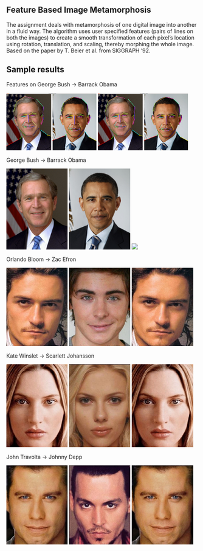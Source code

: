## Feature Based Image Metamorphosis

The assignment deals with metamorphosis of one digital image into another in a fluid way. The algorithm uses user specified features (pairs of lines on both the images) to create a smooth transformation of each pixel’s location using rotation, translation, and scaling, thereby morphing the whole image. Based on the paper by T. Beier et al. from SIGGRAPH ’92.

## Sample results

Features on George Bush -> Barrack Obama

<img src="/images/bush_lines.png" width="47%">	<img src="/images/obama_lines.png" width="47%">

George Bush -> Barrack Obama

<img src="/images/BushObama0.0.png" width="32%">	<img src="/images/BushObama1.0.png" width="32%"> <img src="/images/BushObama.gif" width="32%">

Orlando Bloom -> Zac Efron

<img src="/images/OrlandoEfronA.jpeg" width="32%">	<img src="/images/OrlandoEfronB.jpeg" width="32%"> <img src="/images/OrlandoEfron.gif" width="32%">

Kate Winslet -> Scarlett Johansson

<img src="/images/WinslettJohanssonA.jpeg" width="32%">	<img src="/images/WinslettJohanssonB.jpeg" width="32%"> <img src="/images/WinslettJohansson.gif" width="32%">

John Travolta -> Johnny Depp

<img src="/images/TravoltaDeppA.jpeg" width="32%">	<img src="/images/TravoltaDeppB.jpeg" width="32%"> <img src="/images/TravoltaDepp.gif" width="32%">